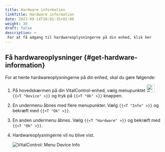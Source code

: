 ```yaml
---
title: Hardware information
linkTitle: Hardware information
date: 2023-09-14T10:01:35+02:00
weight: 30
draft: false
description: >
 For at få adgang til hardwareoplysningerne på din enhed, klik her
---
```

## Få hardwareoplysninger {#get-hardware-information}

For at hente hardwareoplysningerne på din enhed, skal du gøre følgende:

1. På hovedskærmen på din VitalControl-enhed, vælg menupunktet <img src="/icons/device.svg" width="25" align="bottom" alt="Device" />  `{{<T "Device" >}}` og tryk på `{{<T "Ok" >}}` knappen.

2. En undermenu åbnes med flere menupunkter. Vælg `{{<T "Info" >}}` og bekræft med `{{<T "Ok" >}}`.

3. En anden undermenu åbnes. Vælg `{{<T "Hardware" >}}` og bekræft med `{{<T "Ok" >}}`.

4. Hardwareoplysningerne vil nu blive vist.

   ![VitalControl: Menu Device Info](../images/hardware.png "Get hardware information")
